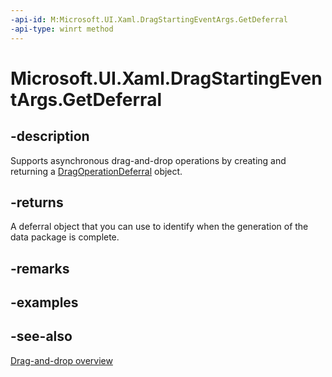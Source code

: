 ```yaml
---
-api-id: M:Microsoft.UI.Xaml.DragStartingEventArgs.GetDeferral
-api-type: winrt method
---
```


<!-- Method syntax
public Windows.UI.Xaml.DragOperationDeferral GetDeferral()
-->

# Microsoft.UI.Xaml.DragStartingEventArgs.GetDeferral

## -description
Supports asynchronous drag-and-drop operations by creating and returning a [DragOperationDeferral](dragoperationdeferral.md) object.

## -returns
A deferral object that you can use to identify when the generation of the data package is complete.

## -remarks

## -examples

## -see-also

[Drag-and-drop overview](/windows/apps/design/input/drag-and-drop)
